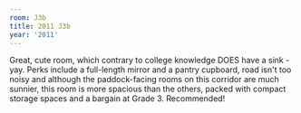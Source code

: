 ```yaml
---
room: J3b
title: 2011 J3b
year: '2011'
---
```


Great, cute room, which contrary to college knowledge DOES have a sink - yay.  Perks include a full-length mirror and a pantry cupboard, road isn't too noisy and although the paddock-facing rooms on this corridor are much sunnier, this room is more spacious than the others, packed with compact storage spaces and a bargain at Grade 3.  Recommended!